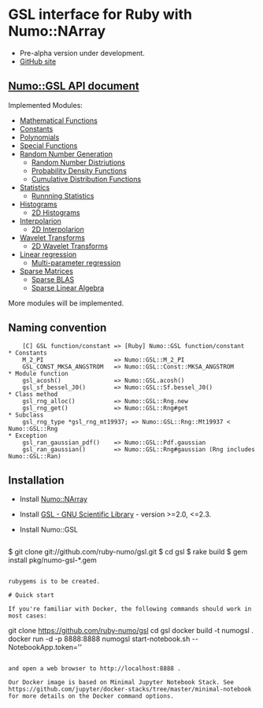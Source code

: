 # GSL interface for Ruby with Numo::NArray

* Pre-alpha version under development.
* [GitHub site](https://github.com/ruby-numo/gsl)

## [Numo::GSL API document](http://ruby-numo.github.io/gsl/doc/)

Implemented Modules:

* [Mathematical Functions](http://ruby-numo.github.io/gsl/doc/Numo/GSL.html)
* [Constants](http://ruby-numo.github.io/gsl/doc/Numo/GSL/Const.html)
* [Polynomials](http://ruby-numo.github.io/gsl/doc/Numo/GSL/Poly.html)
* [Special Functions](http://ruby-numo.github.io/gsl/doc/Numo/GSL/Sf.html)
* [Random Number Generation](http://ruby-numo.github.io/gsl/doc/Numo/GSL/Rng.html)
  * [Random Number Distriutions](http://ruby-numo.github.io/gsl/doc/Numo/GSL/Ran.html)
  * [Probability Density Functions](http://ruby-numo.github.io/gsl/doc/Numo/GSL/Pdf.html)
  * [Cumulative Distribution Functions](http://ruby-numo.github.io/gsl/doc/Numo/GSL/Cdf.html)
* [Statistics](http://ruby-numo.github.io/gsl/doc/Numo/GSL/Stats.html)
  * [Runnning Statistics](http://ruby-numo.github.io/gsl/doc/Numo/GSL/Rstat.html)
* [Histograms](http://ruby-numo.github.io/gsl/doc/Numo/GSL/Histogram.html)
  * [2D Histograms](http://ruby-numo.github.io/gsl/doc/Numo/GSL/Histogram2D.html)
* [Interpolarion](http://ruby-numo.github.io/gsl/doc/Numo/GSL/Spline.html)
  * [2D Interpolarion](http://ruby-numo.github.io/gsl/doc/Numo/GSL/Spline2D.html)
* [Wavelet Transforms](http://ruby-numo.github.io/gsl/doc/Numo/GSL/Wavelet.html)
  * [2D Wavelet Transforms](http://ruby-numo.github.io/gsl/doc/Numo/GSL/Wavelet2D.html)
* [Linear regression](http://ruby-numo.github.io/gsl/doc/Numo/GSL/Fit.html)
  * [Multi-parameter regression](http://ruby-numo.github.io/gsl/doc/Numo/GSL/Multifit.html)
* [Sparse Matrices](http://ruby-numo.github.io/gsl/doc/Numo/GSL/SpMatrix.html)
  * [Sparse BLAS](http://ruby-numo.github.io/gsl/doc/Numo/GSL/SpBlas.html)
  * [Sparse Linear Algebra](http://ruby-numo.github.io/gsl/doc/Numo/GSL/SpLinalg.html)

More modules will be implemented.

## Naming convention

```
    [C] GSL function/constant => [Ruby] Numo::GSL function/constant
* Constants
    M_2_PI                    => Numo::GSL::M_2_PI
    GSL_CONST_MKSA_ANGSTROM   => Numo::GSL::Const::MKSA_ANGSTROM
* Module function
    gsl_acosh()               => Numo::GSL.acosh()
    gsl_sf_bessel_J0()        => Numo::GSL::Sf.bessel_J0()
* Class method
    gsl_rng_alloc()           => Numo::GSL::Rng.new
    gsl_rng_get()             => Numo::GSL::Rng#get
* Subclass
    gsl_rng_type *gsl_rng_mt19937; => Numo::GSL::Rng::Mt19937 < Numo::GSL::Rng
* Exception
    gsl_ran_gaussian_pdf()    => Numo::GSL::Pdf.gaussian
    gsl_ran_gaussian()        => Numo::GSL::Rng#gaussian (Rng includes Numo::GSL::Ran)
```

## Installation

* Install [Numo::NArray](https://github.com/ruby-numo/narray)
* Install [GSL - GNU Scientific Library](http://www.gnu.org/software/gsl/) - version >=2.0, <=2.3.

* Install Numo::GSL
  ```shell
$ git clone git://github.com/ruby-numo/gsl.git
$ cd gsl
$ rake build
$ gem install pkg/numo-gsl-*.gem
```

rubygems is to be created.

# Quick start

If you're familiar with Docker, the following commands should work in most cases:

```
git clone https://github.com/ruby-numo/gsl
cd gsl
docker build -t numogsl .
docker run -d -p 8888:8888 numogsl start-notebook.sh --NotebookApp.token=''
```

and open a web browser to http://localhost:8888 .

Our Docker image is based on Minimal Jupyter Notebook Stack. See https://github.com/jupyter/docker-stacks/tree/master/minimal-notebook for more details on the Docker command options.
